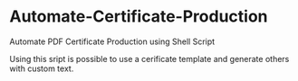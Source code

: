 # Automate-Certificate-Production
Automate PDF Certificate Production using Shell Script

Using this sript is possible to use a cerificate template and generate others with custom text.
